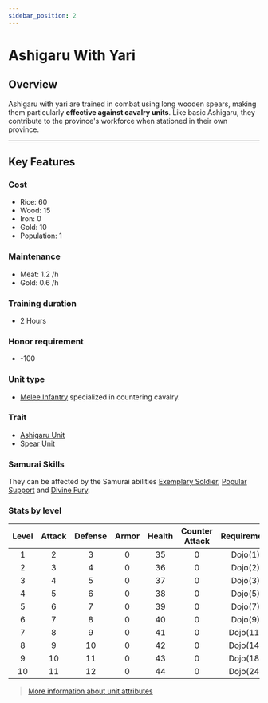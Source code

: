 ```yaml
---
sidebar_position: 2
---
```

# Ashigaru With Yari

## Overview

Ashigaru with yari are trained in combat using long wooden spears, making them particularly **effective against cavalry units**. Like basic Ashigaru, they contribute to the province's workforce when stationed in their own province.

---

## Key Features

### Cost
- Rice: 60
- Wood: 15
- Iron: 0
- Gold: 10
- Population: 1

### Maintenance
- Meat: 1.2 /h
- Gold: 0.6 /h

### Training duration
- 2 Hours

### Honor requirement
- -100

### Unit type
- [Melee Infantry](../index.md#melee-infantry) specialized in countering cavalry.

### Trait
- [Ashigaru Unit](../index.md#ashigaru-units)
- [Spear Unit](../index.md#spear-units)

### Samurai Skills
They can be affected by the Samurai abilities [Exemplary Soldier](../../samurais/charisma-skills.md), [Popular Support](../../samurais/charisma-skills.md) and [Divine Fury](../../samurais/charisma-skills.md).

### Stats by level

| Level | Attack | Defense | Armor | Health | Counter Attack | Requirement |
| :---: | :----: | :-----: | :---: | :----: | :------------: | :---------: |
|   1   |   2    |    3    |   0   |   35   |       0        |   Dojo(1)   |
|   2   |   3    |    4    |   0   |   36   |       0        |   Dojo(2)   |
|   3   |   4    |    5    |   0   |   37   |       0        |   Dojo(3)   |
|   4   |   5    |    6    |   0   |   38   |       0        |   Dojo(5)   |
|   5   |   6    |    7    |   0   |   39   |       0        |   Dojo(7)   |
|   6   |   7    |    8    |   0   |   40   |       0        |   Dojo(9)   |
|   7   |   8    |    9    |   0   |   41   |       0        |  Dojo(11)   |
|   8   |   9    |   10    |   0   |   42   |       0        |  Dojo(14)   |
|   9   |   10   |   11    |   0   |   43   |       0        |  Dojo(18)   |
|  10   |   11   |   12    |   0   |   44   |       0        |  Dojo(24)   |

> [More information about unit attributes](../index.md#attributes)